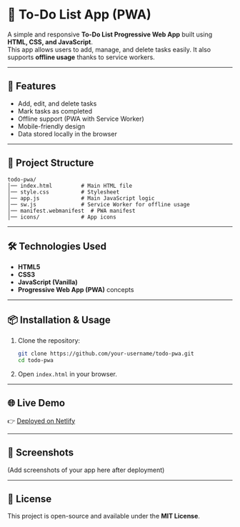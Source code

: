 # 📝 To-Do List App (PWA)

A simple and responsive **To-Do List Progressive Web App** built using **HTML, CSS, and JavaScript**.  
This app allows users to add, manage, and delete tasks easily. It also supports **offline usage** thanks to service workers.

---

## 🚀 Features
- Add, edit, and delete tasks  
- Mark tasks as completed  
- Offline support (PWA with Service Worker)  
- Mobile-friendly design  
- Data stored locally in the browser  

---

## 📂 Project Structure
```
todo-pwa/
│── index.html         # Main HTML file
│── style.css          # Stylesheet
│── app.js             # Main JavaScript logic
│── sw.js              # Service Worker for offline usage
│── manifest.webmanifest  # PWA manifest
│── icons/             # App icons
```

---

## 🛠️ Technologies Used
- **HTML5**  
- **CSS3**  
- **JavaScript (Vanilla)**  
- **Progressive Web App (PWA)** concepts  

---

## 📦 Installation & Usage
1. Clone the repository:
   ```bash
   git clone https://github.com/your-username/todo-pwa.git
   cd todo-pwa
   ```
2. Open `index.html` in your browser.  

---

## 🌐 Live Demo
👉 [Deployed on Netlify](https://your-site-name.netlify.app)  

---

## 📸 Screenshots
(Add screenshots of your app here after deployment)

---

## 📜 License
This project is open-source and available under the **MIT License**.
